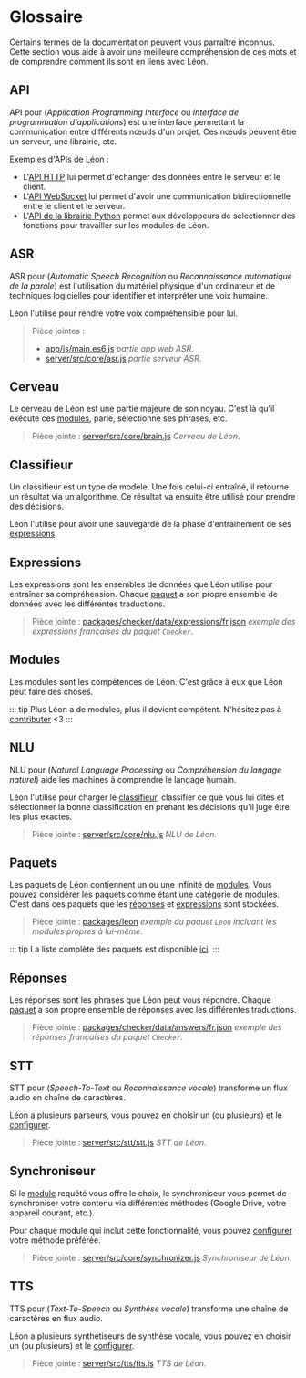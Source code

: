 # Glossaire

Certains termes de la documentation peuvent vous parraître inconnus. Cette section vous aide à avoir une meilleure compréhension de ces mots et de comprendre comment ils sont en liens avec Léon.

## API

API pour (*Application Programming Interface* ou *Interface de programmation d'applications*) est une interface permettant la communication entre différents nœuds d'un projet. Ces nœuds peuvent être un serveur, une librairie, etc.

Exemples d'APIs de Léon :
- L'[API HTTP](https://github.com/leon-ai/leon/tree/develop/server/src/api) lui permet d'échanger des données entre le serveur et le client.
- L'[API WebSocket](https://github.com/leon-ai/leon/blob/develop/server/src/core/server.js) lui permet d'avoir une communication bidirectionnelle entre le client et le serveur.
- L'[API de la librairie Python](https://github.com/leon-ai/leon/blob/develop/bridges/python/utils.py) permet aux développeurs de sélectionner des fonctions pour travailler sur les modules de Léon.

## ASR

ASR pour (*Automatic Speech Recognition* ou *Reconnaissance automatique de la parole*) est l'utilisation du matériel physique d'un ordinateur et de techniques logicielles pour identifier et interpréter une voix humaine.

Léon l'utilise pour rendre votre voix compréhensible pour lui.

> Pièce jointes :
> - [app/js/main.es6.js](https://github.com/leon-ai/leon/blob/develop/app/js/main.es6.js) *partie app web ASR*.
> - [server/src/core/asr.js](https://github.com/leon-ai/leon/blob/develop/server/src/core/asr.js) *partie serveur ASR*.

## Cerveau

Le cerveau de Léon est une partie majeure de son noyau. C'est là qu'il exécute ces [modules](/fr-FR/glossary.md#modules), parle, sélectionne ses phrases, etc.

> Pièce jointe : [server/src/core/brain.js](https://github.com/leon-ai/leon/blob/develop/server/src/core/brain.js) *Cerveau de Léon*.

## Classifieur

Un classifieur est un type de modèle. Une fois celui-ci entraîné, il retourne un résultat via un algorithme.
Ce résultat va ensuite être utilisé pour prendre des décisions.

Léon l'utilise pour avoir une sauvegarde de la phase d'entraînement de ses [expressions](/fr-FR/glossary.md#expressions).

## Expressions

Les expressions sont les ensembles de données que Léon utilise pour entraîner sa compréhension.
Chaque [paquet](/fr-FR/glossary.md#paquets) a son propre ensemble de données avec les différentes traductions.

> Pièce jointe : [packages/checker/data/expressions/fr.json](https://github.com/leon-ai/leon/blob/develop/packages/checker/data/expressions/fr.json) *exemple des expressions françaises du paquet `Checker`*.

## Modules

Les modules sont les compétences de Léon. C'est grâce à eux que Léon peut faire des choses.

::: tip
Plus Léon a de modules, plus il devient compétent.
N'hésitez pas à [contributer](https://github.com/leon-ai/leon/blob/develop/.github/CONTRIBUTING.md) <3
:::

## NLU

NLU pour (*Natural Language Processing* ou *Compréhension du langage naturel*) aide les machines à comprendre le langage humain.

Léon l'utilise pour charger le [classifieur](/fr-FR/glossary.md#classifieur), classifier ce que vous lui dites et sélectionner la bonne classification en prenant les décisions qu'il juge être les plus exactes.

> Pièce jointe : [server/src/core/nlu.js](https://github.com/leon-ai/leon/blob/develop/server/src/core/nlu.js) *NLU de Léon*.

## Paquets

Les paquets de Léon contiennent un ou une infinité de [modules](/fr-FR/glossary.md#modules). Vous pouvez considérer les paquets comme étant une catégorie de modules. C'est dans ces paquets que les [réponses](/fr-FR/glossary.md#reponses) et [expressions](/fr-FR/glossary.md#expressions) sont stockées.

> Pièce jointe : [packages/leon](https://github.com/leon-ai/leon/tree/develop/packages/leon) *exemple du paquet `Leon` incluant les modules propres à lui-même*.

::: tip
La liste complète des paquets est disponible [ici](https://github.com/leon-ai/leon/tree/develop/packages).
:::

## Réponses

Les réponses sont les phrases que Léon peut vous répondre.
Chaque [paquet](/fr-FR/glossary.md#paquets) a son propre ensemble de réponses avec les différentes traductions.

> Pièce jointe : [packages/checker/data/answers/fr.json](https://github.com/leon-ai/leon/blob/develop/packages/checker/data/answers/fr.json) *exemple des réponses françaises du paquet `Checker`*.

## STT

STT pour (*Speech-To-Text* ou *Reconnaissance vocale*) transforme un flux audio en chaîne de caractères.

Léon a plusieurs parseurs, vous pouvez en choisir un (ou plusieurs) et le [configurer](/fr-FR/configuration.md#stt).

> Pièce jointe : [server/src/stt/stt.js](https://github.com/leon-ai/leon/blob/develop/server/src/stt/stt.js) *STT de Léon*.

## Synchroniseur

Si le [module](/fr-FR/glossary.md#modules) requêté vous offre le choix, le synchroniseur vous permet de synchroniser votre contenu via différentes méthodes (Google Drive, votre appareil courant, etc.).

Pour chaque module qui inclut cette fonctionnalité, vous pouvez [configurer](/fr-FR/configuration.md#synchroniseur) votre méthode préférée.

> Pièce jointe : [server/src/core/synchronizer.js](https://github.com/leon-ai/leon/blob/develop/server/src/core/synchronizer.js) *Synchroniseur de Léon*.

## TTS

TTS pour (*Text-To-Speech* ou *Synthèse vocale*) transforme une chaîne de caractères en flux audio.

Léon a plusieurs synthétiseurs de synthèse vocale, vous pouvez en choisir un (ou plusieurs) et le [configurer](/fr-FR/configuration.md#tts).

> Pièce jointe : [server/src/tts/tts.js](https://github.com/leon-ai/leon/blob/develop/server/src/tts/tts.js) *TTS de Léon*.
